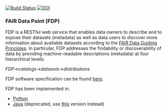 [![Build Status](https://travis-ci.org/NLeSC/ODEX-FAIRDataPoint.svg?branch=master)](https://travis-ci.org/NLeSC/ODEX-FAIRDataPoint)
[![DOI](https://zenodo.org/badge/37470907.svg)](https://zenodo.org/badge/latestdoi/37470907)

### FAIR Data Point (FDP)

FDP is a RESTful web service that enables data owners to describe and to expose their datasets (metadata) as well as data users to discover more information about available datasets according to the [FAIR Data Guiding Principles](http://www.force11.org/group/fairgroup/fairprinciples). In particular, FDP addresses the findability or discoverability of data by providing machine-readable descriptions (metadata) at four hierarchical levels:

*FDP->catalogs->datasets->distributions*

FDP software specification can be found [here](https://dtl-fair.atlassian.net/wiki/spaces/FDP/pages/6127622/FAIR+Data+Point+Software+Specification).

FDP has been implemented in:
* [Python](https://github.com/NLeSC/ODEX-FAIRDataPoint/tree/master/fdp-api/python)
* [Java](https://github.com/NLeSC/ODEX-FAIRDataPoint/tree/master/fdp-api/java) (deprecated, use [this](https://github.com/DTL-FAIRData/FAIRDataPoint) version instead)

